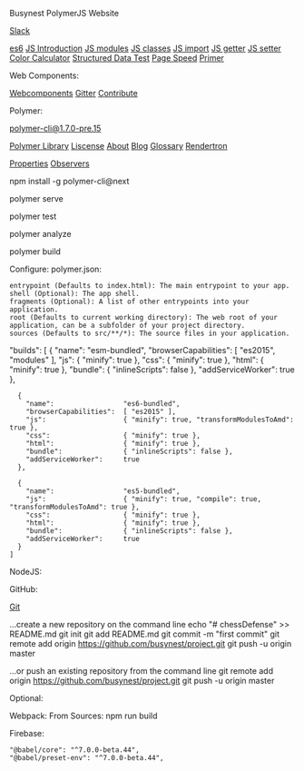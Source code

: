 Busynest PolymerJS Website

  [Slack](https://busynest.slack.com/)

  [es6](http://es6-features.org/#Constants)
  [JS Introduction](https://developer.mozilla.org/en-US/docs/Web/JavaScript/Guide/Introduction)
  [JS modules](http://exploringjs.com/es6/ch_modules.html)
  [JS classes](http://exploringjs.com/es6/ch_classes.html)
  [JS import](https://developer.mozilla.org/en-US/docs/Web/JavaScript/Reference/Statements/import)
  [JS getter](https://developer.mozilla.org/en-US/docs/Web/JavaScript/Reference/Functions/get)
  [JS setter](https://developer.mozilla.org/en-US/docs/Web/JavaScript/Reference/Functions/set)
  [Color Calculator](https://www.sessions.edu/color-calculator/)
  [Structured Data Test](https://search.google.com/structured-data/testing-tool)
  [Page Speed](https://developers.google.com/speed/pagespeed/insights/)
  [Primer](https://www.yourprimer.com/)

Web Components:

  [Webcomponents](https://www.webcomponents.org/)
  [Gitter](https://gitter.im/webcomponents/community)
  [Contribute](https://codelabs.developers.google.com/codelabs/web-components-how-to-contribute/#0)

Polymer:

  [polymer-cli@1.7.0-pre.15](https://github.com/Polymer/tools/tree/master/packages/cli)

  [Polymer Library](https://www.polymer-project.org/2.0/docs/devguide/feature-overview)
  [Liscense](https://github.com/Polymer/polymer/blob/master/LICENSE.txt)
  [About](https://www.polymer-project.org/about)
  [Blog](https://www.polymer-project.org/blog/)
  [Glossary](https://www.polymer-project.org/2.0/docs/glossary)
  [Rendertron](https://render-tron.appspot.com/)

  [Properties](https://www.polymer-project.org/2.0/docs/devguide/properties)
  [Observers](https://www.polymer-project.org/2.0/docs/devguide/observers)

  npm install -g polymer-cli@next

  polymer serve

  polymer test

  polymer analyze

  polymer build

  Configure: polymer.json:

    entrypoint (Defaults to index.html): The main entrypoint to your app.
    shell (Optional): The app shell.
    fragments (Optional): A list of other entrypoints into your application.
    root (Defaults to current working directory): The web root of your application, can be a subfolder of your project directory.
    sources (Defaults to src/**/*): The source files in your application.

 "builds": [
      {
        "name":                 "esm-bundled",
        "browserCapabilities":  [ "es2015", "modules" ],
        "js":                   { "minify": true },
        "css":                  { "minify": true },
        "html":                 { "minify": true },
        "bundle":               { "inlineScripts": false },
        "addServiceWorker":     true
      },

      {
        "name":                 "es6-bundled",
        "browserCapabilities":  [ "es2015" ],
        "js":                   { "minify": true, "transformModulesToAmd": true },
        "css":                  { "minify": true },
        "html":                 { "minify": true },
        "bundle":               { "inlineScripts": false },
        "addServiceWorker":     true
      },
      
      {
        "name":                 "es5-bundled",
        "js":                   { "minify": true, "compile": true, "transformModulesToAmd": true },
        "css":                  { "minify": true },
        "html":                 { "minify": true },
        "bundle":               { "inlineScripts": false },
        "addServiceWorker":     true
      }
    ]

NodeJS:



GitHub:

  [Git](https://git-scm.com/docs)

...create a new repository on the command line
echo "# chessDefense" >> README.md
git init
git add README.md
git commit -m "first commit"
git remote add origin https://github.com/busynest/project.git
git push -u origin master

…or push an existing repository from the command line
git remote add origin https://github.com/busynest/project.git
git push -u origin master

Optional:

  Webpack:
  From Sources: npm run build

Firebase:






    "@babel/core": "^7.0.0-beta.44",
    "@babel/preset-env": "^7.0.0-beta.44",